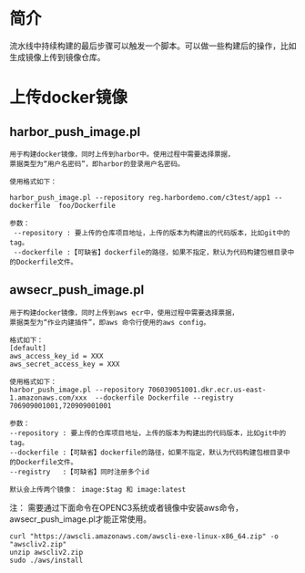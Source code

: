 # 简介

流水线中持续构建的最后步骤可以触发一个脚本。可以做一些构建后的操作，比如生成镜像上传到镜像仓库。

# 上传docker镜像

## harbor_push_image.pl

```
用于构建docker镜像，同时上传到harbor中。使用过程中需要选择票据，
票据类型为“用户名密码”，即harbor的登录用户名密码。

```
```
使用格式如下：

harbor_push_image.pl --repository reg.harbordemo.com/c3test/app1 --dockerfile  foo/Dockerfile

参数：
 --repository : 要上传的仓库项目地址，上传的版本为构建出的代码版本，比如git中的tag。
 --dockerfile :【可缺省】dockerfile的路径，如果不指定，默认为代码构建包根目录中的Dockerfile文件。

```

## awsecr_push_image.pl

```
用于构建docker镜像，同时上传到aws ecr中，使用过程中需要选择票据，
票据类型为“作业内建插件”，即aws 命令行使用的aws config。

格式如下：
[default]
aws_access_key_id = XXX
aws_secret_access_key = XXX
```
```
使用格式如下：
harbor_push_image.pl --repository 706039051001.dkr.ecr.us-east-1.amazonaws.com/xxx  --dockerfile Dockerfile --registry 706909001001,720909001001

参数： 
--repository : 要上传的仓库项目地址，上传的版本为构建出的代码版本，比如git中的tag。
--dockerfile :【可缺省】dockerfile的路径，如果不指定，默认为代码构建包根目录中的Dockerfile文件。
--registry   :【可缺省】同时注册多个id

默认会上传两个镜像： image:$tag 和 image:latest
```

注： 需要通过下面命令在OPENC3系统或者镜像中安装aws命令，awsecr_push_image.pl才能正常使用。
```
curl "https://awscli.amazonaws.com/awscli-exe-linux-x86_64.zip" -o "awscliv2.zip"
unzip awscliv2.zip
sudo ./aws/install
```
